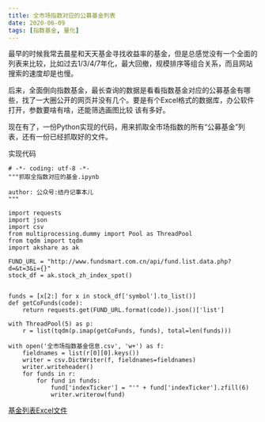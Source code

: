 ```yaml
---
title: 全市场指数对应的公募基金列表
date: 2020-06-09
tags: [指数基金, 量化]
---
```


最早的时候我常去晨星和天天基金寻找收益率的基金，但是总感觉没有一个全面的列表来比较，比如过去1/3/4/7年化，最大回撤，规模排序等组合关系，而且网站搜索的速度却是也慢。

后来，全面倒向指数基金，最长查询的数据是看看指数基金对应的公募基金有哪些，找了一大圈公开的网页并没有几个。要是有个Excel格式的数据库，办公软件打开，参数要啥有啥，还能筛选画图比较 该有多好。

现在有了，一份Python实现的代码，用来抓取全市场指数的所有“公募基金”列表，还有一份已经抓取好的文件。

实现代码
```
# -*- coding: utf-8 -*-
"""抓取全指数对应的基金.ipynb

author: 公众号:结丹记事本儿
"""

import requests
import json
import csv
from multiprocessing.dummy import Pool as ThreadPool
from tqdm import tqdm
import akshare as ak

FUND_URL = "http://www.fundsmart.com.cn/api/fund.list.data.php?d=&t=3&i={}"
stock_df = ak.stock_zh_index_spot()


funds = [x[2:] for x in stock_df['symbol'].to_list()]
def getCoFunds(code):
    return requests.get(FUND_URL.format(code)).json()['list']

with ThreadPool(5) as p:
    r = list(tqdm(p.imap(getCoFunds, funds), total=len(funds)))

with open('全市场指数基金信息.csv', 'w+') as f:
    fieldnames = list(r[0][0].keys())
    writer = csv.DictWriter(f, fieldnames=fieldnames)    
    writer.writeheader()
    for funds in r:
        for fund in funds:
            fund['indexTicker'] = "'" + fund['indexTicker'].zfill(6)
            writer.writerow(fund)
```

[基金列表Excel文件](http://52etf.oss-cn-beijing.aliyuncs.com/52etf/%E5%85%A8%E5%B8%82%E5%9C%BA%E6%8C%87%E6%95%B0%E5%9F%BA%E9%87%91%E4%BF%A1%E6%81%AF.csv)

